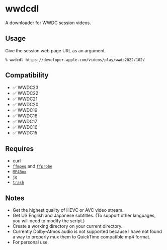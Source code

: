 # wwdcdl
A downloader for WWDC session videos.

## Usage

Give the session web page URL as an argument.

`% wwdcdl https://developer.apple.com/videos/play/wwdc2022/102/`

## Compatibility

- ✅ WWDC23
- ✅ WWDC22
- ✅ WWDC21
- ✅ WWDC20
- ✅ WWDC19
- ✅ WWDC18
- ✅ WWDC17
- ✅ WWDC16
- ✅ WWDC15

## Requires

- curl
- [`ffmpeg`](https://www.ffmpeg.org) and [`ffprobe`](https://www.ffmpeg.org)
- [`MP4Box`](https://github.com/gpac/gpac/wiki/MP4Box)
- [`jq`](https://stedolan.github.io/jq/)
- [`trash`](https://hasseg.org/trash/)


## Notes

- Get the highest quality of HEVC or AVC video stream.
- Get US English and Japanese subtitles.
(To support other languages, you will need to modify the script.)
- Create a working directory on your current directory.
- Currently Dolby-Atmos audio is not supported because I have not found a way to properly mux them to QuickTime compatible mp4 format.
- For personal use.
